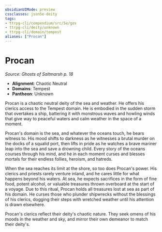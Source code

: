 ```yaml
---
obsidianUIMode: preview
cssclasses: json5e-deity
tags:
- ttrpg-cli/compendium/src/5e/gos
- ttrpg-cli/deity/unknown
- ttrpg-cli/domain/tempest
aliases: ["Procan"]
---
```

# Procan
*Source: Ghosts of Saltmarsh p. 18* 

- **Alignment**: Chaotic Neutral
- **Domains**: Tempest
- **Pantheon**: Unknown

Procan is a chaotic neutral deity of the sea and weather. He offers his clerics access to the Tempest domain. He is embodied in the sudden storm that overtakes a ship, battering it with monstrous waves and howling winds that give way to peaceful waters and calm weather in the space of a moment.

Procan's domain is the sea, and whatever the oceans touch, he bears witness to. His mood shifts to darkness as he witnesses a brutal murder on the docks of a squalid port, then lifts in pride as he watches a brave mariner leap into the sea and save a drowning child. Every story of the oceans courses through his mind, and he in each moment curses and blesses mortals for their endless follies, heroism, and hatreds.

When the sea reaches its limit at the shore, so too does Procan's power. His clerics and priests rarely venture inland, and he cares little for what happens beyond his waters. At sea, he expects sacrifices in the form of fine food, potent alcohol, or valuable treasures thrown overboard at the start of a voyage. Due to this ritual, Procan holds all treasures lost at sea as part of his domain. He curses those who plunder shipwrecks without the blessings of his clerics, dogging their steps with wretched weather until his attention is drawn elsewhere.

Procan's clerics reflect their deity's chaotic nature. They seek omens of his moods in the weather and sky, and mirror their own demeanor to match their deity's.